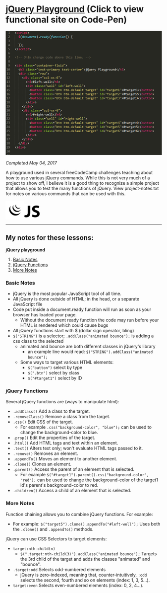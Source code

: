# [jQuery Playground](https://codepen.io/Sulph/pen/aWEyaK) (Click to view functional site on Code-Pen)

<a href="https://codepen.io/Sulph/pen/aWEyaK" target="_blank"><img src="/Images/screenshots/screenshot-jquery-playground.png" height="400" alt="Screenshot of jQuery Playground html and jQuery source code."/></a>

<em>Completed May 04, 2017</em>

A playground used in several freeCodeCamp challenges teaching about how to use various jQuery commands. While this is not very much of a project to show off, I believe it is a good thing to recognize a simple project that allows you to test the many functions of jQuery. View project-notes.txt for notes on various commands that can be used with this.

<img src="/Images/icons/icon-jquery.png" height="60" alt="jQuery Icon"/><img src="/Images/icons/icon-javascript.png" height="50" alt="JavaScript Icon"/>

---

## My notes for these lessons:

<b>jQuery playground</b>

1. [Basic Notes](#basic-notes)
2. [jQuery Functions](jquery-functions)
3. [More Notes](#more-notes)

### Basic Notes

- jQuery is the most popular JavaScript tool of all time.
- All jQuery is done outside of HTML; in the head, or a separate JavaScript file 
- Code put inside a document.ready function will run as soon as your browser has loaded your page.
	- Without the document ready function the code may run before your HTML is rendered which could cause bugs
- All jQuery functions start with $ (dollar sign operator, bling)
- `$("STRING")` is a selector; `.addClass("animated bounce");` is adding a css class to the selected
	- animated and bounce are both different classes in jQuery's library
		- an example line would read: `$("STRING").addClass("animated bounce");`
	- Some ways to target various HTML elements:
		- `$("button")` select by type
		- `$(".btn")` select by class
		- `$("#target1")` select by ID

### jQuery Functions

Several jQuery functions are (ways to manipulate html):
 - `.addClass()` Add a class to the target.
 - `.removeClass()` Remove a class from the target.
 - `.css()` Edit CSS of the target.
 	- For example `.css("background-color", "blue");` can be used to change the background-color to blue.
 - `.prop()` Edit the properties of the target.
 - `.html()` Add HTML tags and text within an element.
 - `.text()` Alters text only; won't evaluate HTML tags passed to it.
 - `.remove()` Removes an element.
 - `.appendTo()` Moves an element to another element.
 - `.clone()` Clones an element.
 - `.parent()` Access the parent of an element that is selected.
 	- For example `$("#target1").parent().css("background-color", "red");` can be used to change the background-color of the target1 id's parent's background-color to red.
 - `.children()` Access a child of an element that is selected.

### More Notes

Function chaining allows you to combine jQuery functions. For example:
- For example: `$("target5").clone().appendTo("#left-well");` Uses both the `.clone()` and `.appendTo()` methods.

jQuery can use CSS Selectors to target elements:
- `target:nth-child(n)`
	- `$(".target:nth-child(3)").addClass("animated bounce");` Targets the 3rd child of the target and adds the classes "animated" and "bounce".
- `.target:odd` Selects odd-numbered elements
	- jQuery is zero-indexed, meaning that, counter-intuitively, `:odd` selects the second, fourth and so on elements (index: 1, 3, 5...).
- `target:even` Selects even-numbered elements (index: 0, 2, 4...).
